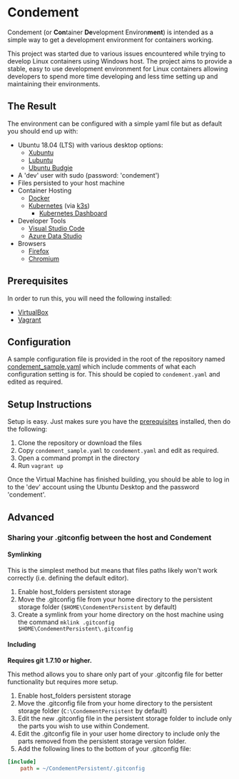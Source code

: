 # Condement

Condement (or **Con**tainer **De**velopment Environ**ment**) is intended as a simple way to get a development environment for containers working.

This project was started due to various issues encountered while trying to develop Linux containers using Windows host. The project aims to provide a stable, easy to use development environment for Linux containers allowing developers to spend more time developing and less time setting up and maintaining their environments.

## The Result

The environment can be configured with a simple yaml file but as default you should end up with:

* Ubuntu 18.04 (LTS) with various desktop options:
  * [Xubuntu](https://xubuntu.org/)
  * [Lubuntu](http://lubuntu.me/)
  * [Ubuntu Budgie](https://ubuntubudgie.org/)
* A 'dev' user with sudo (password: 'condement')
* Files persisted to your host machine
* Container Hosting
  * [Docker](https://www.docker.com/)
  * [Kubernetes](https://kubernetes.io/) (via [k3s](http://k3s.io))
    * [Kubernetes Dashboard](https://kubernetes.io/docs/tasks/access-application-cluster/web-ui-dashboard/)
* Developer Tools
  * [Visual Studio Code](https://code.visualstudio.com/)
  * [Azure Data Studio](https://docs.microsoft.com/en-us/sql/azure-data-studio/what-is?view=sql-server-2017)
* Browsers
  * [Firefox](https://www.mozilla.org/en-US/firefox/new/)
  * [Chromium](https://www.chromium.org/Home)

## Prerequisites

In order to run this, you will need the following installed:

* [VirtualBox](https://www.virtualbox.org/)
* [Vagrant](https://www.vagrantup.com/)

## Configuration

A sample configuration file is provided in the root of the repository named [condement_sample.yaml](./condiment_sample.yaml) which include comments of what each configuration setting is for. This should be copied to `condement.yaml` and edited as required.

## Setup Instructions

Setup is easy. Just makes sure you have the [prerequisites](#prerequisites) installed, then do the following:

1. Clone the repository or download the files
2. Copy `condement_sample.yaml` to `condement.yaml` and edit as required.
3. Open a command prompt in the directory
4. Run `vagrant up`

Once the Virtual Machine has finished building, you should be able to log in to the 'dev' account using the Ubuntu Desktop and the password 'condement'.

## Advanced

### Sharing your .gitconfig between the host and Condement

#### Symlinking

This is the simplest method but means that files paths likely won't work correctly (i.e. defining the default editor).

1. Enable host_folders persistent storage
2. Move the .gitconfig file from your home directory to the persistent storage folder (`$HOME\CondementPersistent` by default)
3. Create a symlink from your home directory on the host machine using the command `mklink .gitconfig $HOME\CondementPersistent\.gitconfig`

#### Including

**Requires git 1.7.10 or higher.**

This method allows you to share only part of your .gitconfig file for better functionality but requires more setup.

1. Enable host_folders persistent storage
2. Move the .gitconfig file from your home directory to the persistent storage folder (`C:\CondementPersistent` by default)
3. Edit the new .gitconfig file in the persistent storage folder to include only the parts you wish to use within Condement.
4. Edit the .gitconfig file in your user home directory to include only the parts removed from the persistent storage version folder.
5. Add the following lines to the bottom of your .gitconfig file:

```ini
[include]
    path = ~/CondementPersistent/.gitconfig
```